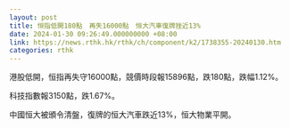```yaml
---
layout: post
title: 恒指低開180點　再失16000點　恒大汽車復牌挫近13%
date: 2024-01-30 09:26:49.000000000 +08:00
link: https://news.rthk.hk/rthk/ch/component/k2/1738355-20240130.htm
categories: rthk
---
```


港股低開，恒指再失守16000點，競價時段報15896點，跌180點，跌幅1.12%。

科技指數報3150點，跌1.67%。

中國恒大被頒令清盤，復牌的恒大汽車跌近13%，恒大物業平開。
